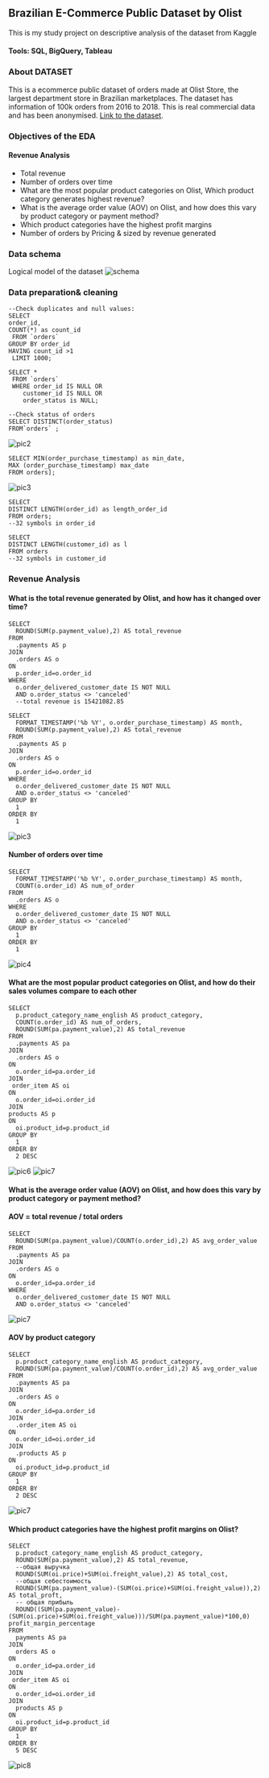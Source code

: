## Brazilian E-Commerce Public Dataset by Olist

This is my study project on descriptive analysis of the dataset from Kaggle 
#### Tools: SQL, BigQuery, Tableau

### About DATASET

This is a ecommerce public dataset of orders made at Olist Store, the largest department store in Brazilian marketplaces.
The dataset has information of 100k orders from 2016 to 2018. 
This is real commercial data and has been anonymised. [Link to the dataset](https://www.kaggle.com/datasets/olistbr/brazilian-ecommerce).

### Objectives of the EDA
#### Revenue Analysis
* Total revenue
* Number of orders over time
* What are the most popular product categories on Olist, Which product category generates highest revenue?
* What is the average order value (AOV) on Olist, and how does this vary by product category or payment method?
* Which product categories have the highest profit margins
* Number of orders by Pricing & sized by revenue generated

### Data schema
Logical model of the dataset
![schema](https://github.com/tata411/SQL_EDA_project/blob/9e60bb4c7faa72d99da2da1ada59beca25a9c494/pics/%D0%91%D0%B5%D0%B7%20%D0%BD%D0%B0%D0%B7%D0%B2%D0%B0%D0%BD%D0%B8%D1%8F.png)

### Data preparation& cleaning

```
--Check duplicates and null values:
SELECT 
order_id,
COUNT(*) as count_id
 FROM `orders` 
GROUP BY order_id
HAVING count_id >1
 LIMIT 1000;

SELECT *
 FROM `orders` 
 WHERE order_id IS NULL OR
    customer_id IS NULL OR
    order_status is NULL;
```

```
--Check status of orders
SELECT DISTINCT(order_status)
FROM`orders` ;
```
![pic2](https://github.com/tata411/SQL_EDA_project/blob/9e60bb4c7faa72d99da2da1ada59beca25a9c494/pics/%D0%A1%D0%BD%D0%B8%D0%BC%D0%BE%D0%BA%20%D1%8D%D0%BA%D1%80%D0%B0%D0%BD%D0%B0%202024-12-31%20%D0%B2%2008.41.21.png)

```
SELECT MIN(order_purchase_timestamp) as min_date,
MAX (order_purchase_timestamp) max_date
FROM orders]; 

```
![pic3](https://github.com/tata411/SQL_EDA_project/blob/9e60bb4c7faa72d99da2da1ada59beca25a9c494/pics/%D0%A1%D0%BD%D0%B8%D0%BC%D0%BE%D0%BA%20%D1%8D%D0%BA%D1%80%D0%B0%D0%BD%D0%B0%202024-12-31%20%D0%B2%2009.00.46.png)

```
SELECT
DISTINCT LENGTH(order_id) as length_order_id
FROM orders; 
--32 symbols in order_id 

SELECT
DISTINCT LENGTH(customer_id) as l
FROM orders 
--32 symbols in customer_id 

```
### Revenue Analysis
#### What is the total revenue generated by Olist, and how has it changed over time?
```
SELECT
  ROUND(SUM(p.payment_value),2) AS total_revenue
FROM
  .payments AS p
JOIN
  .orders AS o
ON
  p.order_id=o.order_id
WHERE
  o.order_delivered_customer_date IS NOT NULL
  AND o.order_status <> 'canceled'
  --total revenue is 15421082.85

SELECT
  FORMAT_TIMESTAMP('%b %Y', o.order_purchase_timestamp) AS month,
  ROUND(SUM(p.payment_value),2) AS total_revenue
FROM
  .payments AS p
JOIN
  .orders AS o
ON
  p.order_id=o.order_id
WHERE
  o.order_delivered_customer_date IS NOT NULL
  AND o.order_status <> 'canceled'
GROUP BY
  1
ORDER BY
  1
```
![pic3](https://github.com/tata411/SQL_EDA_project/blob/b4b3063626957a64da2e7771787597691cf947dc/pics/total_revenue%20by%20month.png)

#### Number of orders over time
```
SELECT
  FORMAT_TIMESTAMP('%b %Y', o.order_purchase_timestamp) AS month,
  COUNT(o.order_id) AS num_of_order
FROM
  .orders AS o
WHERE
  o.order_delivered_customer_date IS NOT NULL
  AND o.order_status <> 'canceled'
GROUP BY
  1
ORDER BY
  1
```
![pic4](https://github.com/tata411/SQL_EDA_project/blob/73722ede75168db58f58b1a5009755e5ba326403/pics/order_per_month.png)

#### What are the most popular product categories on Olist, and how do their sales volumes compare to each other
```
SELECT
  p.product_category_name_english AS product_category,
  COUNT(o.order_id) AS num_of_orders,
  ROUND(SUM(pa.payment_value),2) AS total_revenue
FROM
  .payments AS pa
JOIN
  .orders AS o
ON
  o.order_id=pa.order_id
JOIN
 order_item AS oi
ON
  o.order_id=oi.order_id
JOIN
products AS p
ON
  oi.product_id=p.product_id
GROUP BY
  1
ORDER BY
  2 DESC
```
![pic6](https://github.com/tata411/SQL_EDA_project/blob/1913474617206157d2ffcce318f9a76d74f405dc/pics/top%20categories%20(1).png)
![pic7](https://github.com/tata411/SQL_EDA_project/blob/1913474617206157d2ffcce318f9a76d74f405dc/pics/top%20categories%20(2)%20(1).png)
#### What is the average order value (AOV) on Olist, and how does this vary by product category or payment method?
#### AOV = total revenue / total orders
```
SELECT
  ROUND(SUM(pa.payment_value)/COUNT(o.order_id),2) AS avg_order_value
FROM
  .payments AS pa
JOIN
  .orders AS o
ON
  o.order_id=pa.order_id
WHERE
  o.order_delivered_customer_date IS NOT NULL
  AND o.order_status <> 'canceled'
```
![pic7](https://github.com/tata411/SQL_EDA_project/blob/c92553faa04adaeca47187d131f706ff98658a51/pics/%D0%A1%D0%BD%D0%B8%D0%BC%D0%BE%D0%BA%20%D1%8D%D0%BA%D1%80%D0%B0%D0%BD%D0%B0%202024-12-31%20%D0%B2%2009.29.09.png)

#### AOV by product category
```
SELECT
  p.product_category_name_english AS product_category,
  ROUND(SUM(pa.payment_value)/COUNT(o.order_id),2) AS avg_order_value
FROM
  .payments AS pa
JOIN
  .orders AS o
ON
  o.order_id=pa.order_id
JOIN
  .order_item AS oi
ON
  o.order_id=oi.order_id
JOIN
  .products AS p
ON
  oi.product_id=p.product_id
GROUP BY
  1
ORDER BY
  2 DESC
```
![pic7](https://github.com/tata411/SQL_EDA_project/blob/c92553faa04adaeca47187d131f706ff98658a51/pics/AVG.png)

#### Which product categories have the highest profit margins on Olist?
```
SELECT
  p.product_category_name_english AS product_category,
  ROUND(SUM(pa.payment_value),2) AS total_revenue,
  --общая выручка
  ROUND(SUM(oi.price)+SUM(oi.freight_value),2) AS total_cost,
  --общая себестоимость
  ROUND(SUM(pa.payment_value)-(SUM(oi.price)+SUM(oi.freight_value)),2) AS total_proft,
  -- общая прибыль
  ROUND((SUM(pa.payment_value)-(SUM(oi.price)+SUM(oi.freight_value)))/SUM(pa.payment_value)*100,0) profit_margin_percentage
FROM
  payments AS pa
JOIN
  orders AS o
ON
  o.order_id=pa.order_id
JOIN
 order_item AS oi
ON
  o.order_id=oi.order_id
JOIN
  products AS p
ON
  oi.product_id=p.product_id
GROUP BY
  1
ORDER BY
  5 DESC
```
![pic8](https://github.com/tata411/SQL_EDA_project/blob/c92553faa04adaeca47187d131f706ff98658a51/pics/profit_magins%20(1).png)

